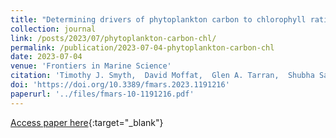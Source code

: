 ```yaml
---
title: "Determining drivers of phytoplankton carbon to chlorophyll ratio at Atlantic Basin scale"
collection: journal
link: /posts/2023/07/phytoplankton-carbon-chl/
permalink: /publication/2023-07-04-phytoplankton-carbon-chl
date: 2023-07-04
venue: 'Frontiers in Marine Science'
citation: 'Timothy J. Smyth,  David Moffat,  Glen A. Tarran,  Shubha Sathyendranath,  François Ribalet and John Casey &quot;Determining drivers of phytoplankton carbon to chlorophyll ratio at Atlantic Basin scale.&quot; Frontiers in Marine Science. Volume 10, July 2023'
doi: 'https://doi.org/10.3389/fmars.2023.1191216'
paperurl: '../files/fmars-10-1191216.pdf'
---
```

[Access paper here](../files/fmars-10-1191216.pdf){:target="_blank"}

